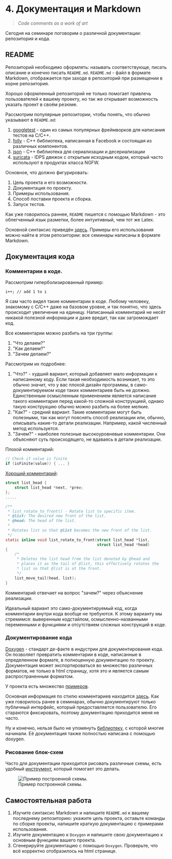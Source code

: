 # 4. Документация и Markdown

> _Code comments as a work of art_

Сегодня на семинаре поговорим о различной документации: репозитория и кода.

## README

Репозиторий необходимо оформлять: называть соответствующе, писать описание и конечно писать `README.md`. `README.md` - файл в формате Markdown, отображается при заходе в репозиторий при размещении в корне репозитория.

Хорошо оформленный репозиторий не только помогает привлечь пользователей к вашему проекту, но так же открывает возможность указать проект в своём резюме.

Рассмотрим популярные репозитории, чтобы понять, что обычно указывают в `README.md`:

1. [googletest](https://github.com/google/googletest) - один из самых популярных фреймворков для написания тестов на С/C++.
2. [folly](https://github.com/facebook/folly) - С++ библиотека, написанная в Facebook и состоящая из различных компонентов.
3. [json](https://github.com/nlohmann/json) - С++ библиотека для сериализации и десериализации
4. [suricata](https://github.com/OISF/suricata) - IDPS движок с открытым исходным кодом, который часто используют в продуктах класса NGFW.

Основное, что должно фигурировать:
1. Цель проекта и его возможности.
2. Документация по проекту.
3. Примеры использования.
4. Способ поставки проекта и сборка.
5. Запуск тестов.

Как уже говорилось раннее, `README` пишется с помощью Markdown - это облегченный язык разметки, более интуитивный, чем тот же Latex.

Основной синтаксис приведён [здесь](https://www.markdownguide.org/basic-syntax/). Примеры его использования можно найти в этом репозитории: все семинары написаны в формате Markdown.

## Документация кода

### Комментарии в коде.

Рассмотрим гиперболизированный пример:

```
i++; // add 1 to i
```

Я сам часто видел такие комментарии в коде. Любому человеку, знакомому с С/С++ даже на базовом уровне, и так понятно, что здесь происходит увеличение на единицу. Написанный комментарий не несёт никакой полезной информации и даже вредит, так как загромождает код.

Все комментарии можно разбить на три группы:

1. "Что делаем?"
2. "Как делаем?"
3. "Зачем делаем?"

Рассмотрим их подробнее:

1. "Что?" - худший вариант, который добавляет мало информации к написанному коду. Если такая необходимость возникает, то это обычно значит, что у вас плохой дизайн программы, в само-документируемом коде таких комментариев быть не должно. Единственным осмысленным применением является написание такого комментария перед какой-то сложной конструкцией, однако такую конструкцию обычно можно разбить на более мелкие.
2. "Как?" - средний вариант. Такие комментарии могут быть полезными, так как могут пояснять способ реализации или, обычно, описывать какие-то детали реализации. Например, какой численный метод используется.
3. "Зачем?" - наиболее полезные высокоуровневые комментарии. Они объясняют суть происходящего, не вдаваясь в детали реализации.

Плохой комментарий:

```C++
// Check if value is finite
if (isFinite(value)) { ... }
```

[Хороший комментарий](https://github.com/torvalds/linux/blob/master/include/linux/list.h#L213):

```C
struct list_head {
    struct list_head *next, *prev;
};
.....

/**
 * list_rotate_to_front() - Rotate list to specific item.
 * @list: The desired new front of the list.
 * @head: The head of the list.
 *
 * Rotates list so that @list becomes the new front of the list.
 */
static inline void list_rotate_to_front(struct list_head *list,
					                    struct list_head *head)
{
	/*
	 * Deletes the list head from the list denoted by @head and
	 * places it as the tail of @list, this effectively rotates the
	 * list so that @list is at the front.
	 */
	list_move_tail(head, list);
}
```

Комментарий отвечает на вопрос "зачем?" через объяснение реализации.

Идеальный вариант это само-документируемый код, когда комментарии внутри кода вообще не требуются. К этому варианту мы стремимся: выверенным кодстайлом, осмысленно-названными переменными и функциями и отсутствием сложных конструкций в коде.

### Документирование кода

[Doxygen](https://www.doxygen.nl/) - cтандарт де-факте в индустрии для документирования кода. Он позволяет превратить комментарии в коде, написанные в определенном формате, в полноценную документацию по проекту. Документация может экспортироваться во множество различных форматов, не только в html страницу, хотя это и является самым распространенным форматом.

У проекта есть множество [примеров](https://www.doxygen.nl/examples.html).

Основная информация по стилю комментариев находится [здесь](https://www.doxygen.nl/manual/docblocks.html). Как уже говорилось ранее в семинарах, обычно документируют только публичный интерфейс, который предоставляется пользователю. Его стараются фиксировать, поэтому документацию приходится меня не часто.

Ну и конечно, нельзя было не упомянуть [библиотеку](http://storage.ded32.net.ru/Lib/TX/TXUpdate/Doc/HTML.ru/), с которой многие начинали. Её документация также полностью написана с помощью doxygen.

### Рисование блок-схем

Часто для документации приходится рисовать различные схемы, есть удобный [инструмент](https://app.diagrams.net/), который помогает это делать.

<figure>
    <img src="./images/signature_structure.png"
         alt="Пример построенной схемы.">
    <figcaption>Пример построенной схемы.</figcaption>
</figure>


## Самостоятельная работа

1. Изучите синтаксис Markdown и напишите `README.md` к вашему последнему репозиторию: укажите цель проекта, оставьте команды по сборке проекты, напишите краткую документацию с примерами использования.
2. Изучите документацию к `Doxygen` и напишите свою документацию к основным функциям вашего проекта.
3. Сгенерируйте документацию с помощью `Doxygen`. Проверьте, что всё корректно отобразилось на html странице.
